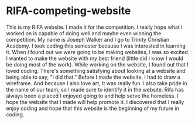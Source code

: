 # RIFA-competing-website
This is my RIFA website. I made it for the competition. I really hope what I worked on is capable of doing well and maybe even winning the competition.
My name is Joseph Walker and I go to Trinity Christian Academy. I took coding this semester because I was interested in learning it. When I found out we were going to be making websites, I was so excited. I wanted to make the website with my best friend (little did I know I would be doing most of the work). While working on the website, I found out that I loved coding. There's something satisfying about looking at a website and being able to say, "I did that." Before I made the website, I had to draw a wireframe. And because I also love art, It was really fun. I also take pride in the name of our team, so I made sure to identify it in the website. Rifa has always been a placed I enjoyed going to and help serve the homeless. I hope the website that I made will help promote it. I discovered that I really enjoy coding and hope that this website is the beginning of my future in coding.

